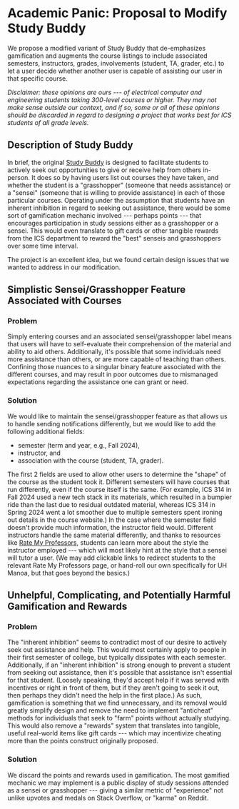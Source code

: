 # Academic Panic: Proposal to Modify Study Buddy

We propose a modified variant of Study Buddy that de-emphasizes gamification and
augments the course listings to include associated semesters, instructors,
grades, involvements (student, TA, grader, etc.) to let a user decide whether
another user is capable of assisting our user in that specific course.

*Disclaimer: these opinions are ours --- of electrical computer and engineering
students taking 300-level courses or higher. They may not make sense outside our
context, and if so, some or all of these opinions should be discarded in regard
to designing a project that works best for ICS students of all grade levels.*

## Description of Study Buddy

In brief, the original [Study
Buddy](https://courses.ics.hawaii.edu/ics314f24/morea/final-project/reading-project-study-buddy.html)
is designed to facilitate students to actively seek out opportunities to give or
receive help from others in-person. It does so by having users list out courses
they have taken, and whether the student is a "grasshopper" (someone that needs
assistance) or a "sensei" (someone that is willing to provide assistance) in
each of those particular courses. Operating under the assumption that students
have an inherent inhibition in regard to seeking out assistance, there would be
some sort of gamification mechanic involved --- perhaps points --- that
encourages participation in study sessions either as a grasshopper or a sensei.
This would even translate to gift cards or other tangible rewards from the ICS
department to reward the "best" senseis and grasshoppers over some time
interval.

The project is an excellent idea, but we found certain design issues that we
wanted to address in our modification.

## Simplistic Sensei/Grasshopper Feature Associated with Courses

### Problem

Simply entering courses and an associated sensei/grasshopper label means that
users will have to self-evaluate their comprehension of the material and ability
to aid others. Additionally, it's possible that some individuals need more
assistance than others, or are more capable of teaching than others. Confining
those nuances to a singular binary feature associated with the different
courses, and may result in poor outcomes due to mismanaged expectations
regarding the assistance one can grant or need.

### Solution

We would like to maintain the sensei/grasshopper feature as that allows us to
handle sending notifications differently, but we would like to add the following
additional fields:
+ semester (term and year, e.g., Fall 2024),
+ instructor, and
+ association with the course (student, TA, grader).

The first 2 fields are used to allow other users to determine the "shape" of the
course as the student took it. Different semesters will have courses that run
differently, even if the course itself is the same. (For example, ICS 314 in
Fall 2024 used a new tech stack in its materials, which resulted in a bumpier
ride than the last due to residual outdated material, whereas ICS 314 in Spring
2024 went a lot smoother due to multiple semesters spent ironing out details in
the course website.) In the case where the semester field doesn't provide much
information, the instructor field would. Different instructors handle the same
material differently, and thanks to resources like [Rate My
Professors](https://www.ratemyprofessors.com/), students can learn more about
the style the instructor employed --- which will most likely hint at the style
that a sensei will tutor a user. (We may add clickable links to redirect
students to the relevant Rate My Professors page, or hand-roll our own
specifically for UH Manoa, but that goes beyond the basics.)

## Unhelpful, Complicating, and Potentially Harmful Gamification and Rewards

### Problem

The "inherent inhibition" seems to contradict most of our desire to actively
seek out assistance and help. This would most certainly apply to people in their
first semester of college, but typically dissipates with each semester.
Additionally, if an "inherent inhibition" is strong enough to prevent a student
from seeking out assistance, then it's possible that assistance isn't essential
for that student. (Loosely speaking, they'd accept help if it was served with
incentives or right in front of them, but if they aren't going to seek it out,
then perhaps they didn't need the help in the first place.) As such,
gamification is something that we find unnecessary, and its removal would
greatly simplify design and remove the need to implement "anticheat" methods for
individuals that seek to "farm" points without actually studying. This would
also remove a "rewards" system that translates into tangible, useful real-world
items like gift cards --- which may incentivize cheating more than the points
construct originally proposed.

### Solution

We discard the points and rewards used in gamification. The most gamified
mechanic we may implement is a public display of study sessions attended as a
sensei or grasshopper --- giving a similar metric of "experience" not unlike
upvotes and medals on Stack Overflow, or "karma" on Reddit.